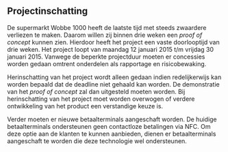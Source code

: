 ## Projectinschatting

De supermarkt Wobbe 1000 heeft de laatste tijd met steeds zwaardere verliezen te maken. Daarom willen zij binnen drie weken een _proof of concept_ kunnen zien. Hierdoor heeft het project een vaste doorlooptijd van drie weken. Het project loopt van maandag 12 januari 2015 t/m vrijdag 30 januari 2015. Vanwege de beperkte projectduur moeten er concessies worden gedaan omtrent onderdelen als rapportage en risicobewaking.

Herinschatting van het project wordt alleen gedaan indien redelijkerwijs kan worden bepaald dat de deadline niet gehaald kan worden. De demonstratie van het _proof of concept_ zal dan uitgesteld moeten worden. Bij herinschatting van het project moet worden overwogen of verdere ontwikkeling van het product een verstandige keuze is.

Verder moeten er nieuwe betaalterminals aangeschaft worden. De huidige betaalterminals ondersteunen geen contactloze betalingen via NFC. Om deze optie aan de klanten te kunnen aanbieden, dienen er betaalterminals aangeschaft te worden die deze technologie wel ondersteunen.

